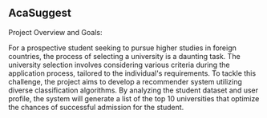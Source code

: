  ## AcaSuggest
Project Overview and Goals:

For a prospective student seeking to pursue higher studies in foreign countries, the process of selecting a university is a daunting task. The university selection involves considering various criteria during the application process, tailored to the individual's requirements. To tackle this challenge, the project aims to develop a recommender system utilizing diverse classification algorithms. By analyzing the student dataset and user profile, the system will generate a list of the top 10 universities that optimize the chances of successful admission for the student.
